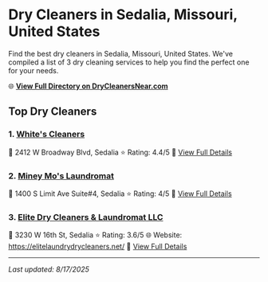 # Dry Cleaners in Sedalia, Missouri, United States

Find the best dry cleaners in Sedalia, Missouri, United States. We've compiled a list of 3 dry cleaning services to help you find the perfect one for your needs.

🌐 **[View Full Directory on DryCleanersNear.com](https://drycleanersnear.com/city/US/Missouri/Sedalia)**

## Top Dry Cleaners

### 1. [White's Cleaners](https://drycleanersnear.com/dryCleaner/688d7126eedd882ede90be54/white-s-cleaners)
📍 2412 W Broadway Blvd, Sedalia
⭐ Rating: 4.4/5
🔗 [View Full Details](https://drycleanersnear.com/dryCleaner/688d7126eedd882ede90be54/white-s-cleaners)

### 2. [Miney Mo's Laundromat](https://drycleanersnear.com/dryCleaner/688d7129eedd882ede90bec7/miney-mo-s-laundromat)
📍 1400 S Limit Ave Suite#4, Sedalia
⭐ Rating: 4/5
🔗 [View Full Details](https://drycleanersnear.com/dryCleaner/688d7129eedd882ede90bec7/miney-mo-s-laundromat)

### 3. [Elite Dry Cleaners & Laundromat LLC](https://drycleanersnear.com/dryCleaner/688d712beedd882ede90beff/elite-dry-cleaners-laundromat-llc)
📍 3230 W 16th St, Sedalia
⭐ Rating: 3.6/5
🌐 Website: https://elitelaundrydrycleaners.net/
🔗 [View Full Details](https://drycleanersnear.com/dryCleaner/688d712beedd882ede90beff/elite-dry-cleaners-laundromat-llc)


---

*Last updated: 8/17/2025*
